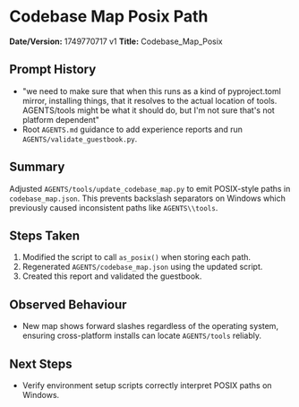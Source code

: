 # Codebase Map Posix Path

**Date/Version:** 1749770717 v1
**Title:** Codebase_Map_Posix

## Prompt History
- "we need to make sure that when this runs as a kind of pyproject.toml mirror, installing things, that it resolves to the actual location of tools. AGENTS/tools might be what it should do, but I'm not sure that's not platform dependent"
- Root `AGENTS.md` guidance to add experience reports and run `AGENTS/validate_guestbook.py`.

## Summary
Adjusted `AGENTS/tools/update_codebase_map.py` to emit POSIX-style paths in `codebase_map.json`. This prevents backslash separators on Windows which previously caused inconsistent paths like `AGENTS\\tools`.

## Steps Taken
1. Modified the script to call `as_posix()` when storing each path.
2. Regenerated `AGENTS/codebase_map.json` using the updated script.
3. Created this report and validated the guestbook.

## Observed Behaviour
- New map shows forward slashes regardless of the operating system, ensuring cross-platform installs can locate `AGENTS/tools` reliably.

## Next Steps
- Verify environment setup scripts correctly interpret POSIX paths on Windows.
